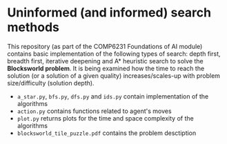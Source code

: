 # Uninformed (and informed) search methods
This repository (as part of the COMP6231 Foundations of AI module) contains basic implementation of the following types of search: depth first, breadth first, iterative deepening 
and A* heuristic search to solve the __Blocksworld problem__. It is being examined how the time to reach 
the solution (or a solution of a given quality) increases/scales-up with problem size/difficulty (solution depth). 

- ```a_star.py```, ```bfs.py```, ```dfs.py``` and ```ids.py``` contain implementation of the algorithms
- ```action.py``` contains functions related to agent's moves
- ```plot.py``` returns plots for the time and space complexity of the algorithms
- ```blocksworld_tile_puzzle.pdf``` contains the problem desctiption
